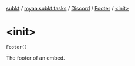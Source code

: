 [subkt](../../../index.md) / [myaa.subkt.tasks](../../index.md) / [Discord](../index.md) / [Footer](index.md) / [&lt;init&gt;](./-init-.md)

# &lt;init&gt;

`Footer()`

The footer of an embed.

